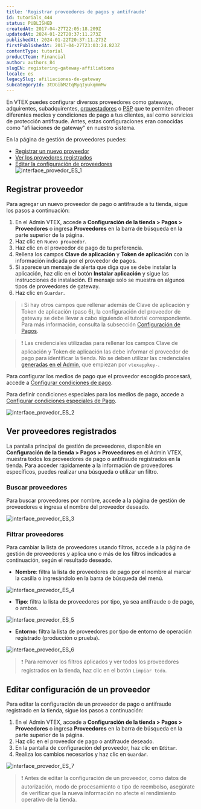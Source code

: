```yaml
---
title: 'Registrar proveedores de pagos y antifraude'
id: tutorials_444
status: PUBLISHED
createdAt: 2017-04-27T22:05:18.209Z
updatedAt: 2024-01-22T20:37:11.273Z
publishedAt: 2024-01-22T20:37:11.273Z
firstPublishedAt: 2017-04-27T23:03:24.823Z
contentType: tutorial
productTeam: Financial
author: authors_84
slugEN: registering-gateway-affiliations
locale: es
legacySlug: afiliaciones-de-gateway
subcategoryId: 3tDGibM2tqMyqIyukqmmMw
---
```


En VTEX puedes configurar diversos proveedores como gateways, adquirentes, subadquirentes, [orquestadores](https://www.y.uno/en) o [PSP](https://en.wikipedia.org/wiki/Payment_service_provider) que te permiten ofrecer diferentes medios y condiciones de pago a tus clientes, así como servicios de protección antifraude. Antes, estas configuraciones eran conocidas como "afiliaciones de gateway" en nuestro sistema.

En la página de gestión de proveedores puedes:

- [Registrar un nuevo proveedor](#registrar-proveedor)
- [Ver los provedores registrados](#ver-proveedores-registrados)
- [Editar la configuración de proveedores](#editar-configuracion-de-un-proveedor)  
![interface_provedor_ES_1](//images.ctfassets.net/alneenqid6w5/6721j5gbs4JkxAFJ9QPQve/776404f95b88a2baef59270471016a6d/interface_provedor_ES_1.JPG)

## Registrar proveedor

Para agregar un nuevo proveedor de pago o antifraude a tu tienda, sigue los pasos a continuación:

1. En el Admin VTEX, accede a __Configuración de la tienda > Pagos > Proveedores__ o ingresa __Proveedores__ en la barra de búsqueda en la parte superior de la página.
2. Haz clic en `Nuevo proveedor`.
3. Haz clic en el proveedor de pago de tu preferencia.
4. Rellena los campos __Clave de aplicación__ y __Token de aplicación__ con la información indicada por el proveedor de pagos.
5. Si aparece un mensaje de alerta que diga que se debe instalar la aplicación, haz clic en el botón __Instalar aplicación__ y sigue las instrucciones de instalación. El mensaje solo se muestra en algunos tipos de proveedores de gateway.
6. Haz clic en `Guardar`.

>ℹ️ Si hay otros campos que rellenar además de Clave de aplicación y Token de aplicación (paso 6), la configuración del proveedor de gateway se debe llevar a cabo siguiendo el tutorial correspondiente. Para más información, consulta la subsección [Configuración de Pagos](https://help.vtex.com/es/subcategory/configuracion-de-pagos--3tDGibM2tqMyqIyukqmmMw).

>❗ Las credenciales utilizadas para rellenar los campos Clave de aplicación y Token de aplicación las debe informar el proveedor de pago para identificar la tienda. No se deben utilizar las credenciales [generadas en el Admin](https://help.vtex.com/es/tutorial/claves-de-aplicacion--2iffYzlvvz4BDMr6WGUtet), que empiezan por `vtexappkey-`.

Para configurar los medios de pago que el proveedor escogido procesará, accede a [Configurar condiciones de pago](https://help.vtex.com/es/tutorial/condiciones-de-pago--tutorials_455). 

Para definir condiciones especiales para los medios de pago, accede a [Configurar condiciones especiales de Pago](https://help.vtex.com/es/tutorial/condiciones-especiales--tutorials_456).

![interface_provedor_ES_2](//images.ctfassets.net/alneenqid6w5/2uzCrSICV4zlbieq13Vky0/eb61a668aee146f72207b08ff3f93b3a/artigo_interface_provedor_ES_2.JPG)

## Ver proveedores registrados

La pantalla principal de gestión de proveedores, disponible en __Configuración de la tienda > Pagos > Proveedores__ en el Admin VTEX, muestra todos los proveedores de pago o antifraude registrados en la tienda. Para acceder rápidamente a la información de proveedores específicos, puedes realizar una búsqueda o utilizar un filtro.

### Buscar proveedores

Para buscar proveedores por nombre, accede a la página de gestión de proveedores e ingresa el nombre del proveedor deseado.

![interface_provedor_ES_3](//images.ctfassets.net/alneenqid6w5/1AVxMc8gzpBLTaoOM3DqJt/f8ab3035ab037e74c6b08e5f4054f686/interface_provedor_ES_3.JPG)

### Filtrar proveedores

Para cambiar la lista de proveedores usando filtros, accede a la página de gestión de proveedores y aplica uno o más de los filtros indicados a continuación, según el resultado deseado.

- __Nombre__: filtra la lista de proveedores de pago por el nombre al marcar la casilla o ingresándolo en la barra de búsqueda del menú.

![interface_provedor_ES_4](//images.ctfassets.net/alneenqid6w5/3HWuAtg2Ei867PMhqqXTpZ/966cf9c4d726bb4e3fe3f140b4205472/interface_provedor_ES_4.JPG)

- __Tipo__: filtra la lista de proveedores por tipo, ya sea antifraude o de pago, o ambos.

![interface_provedor_ES_5](//images.ctfassets.net/alneenqid6w5/34wou6AALCHGCAMSufWpxZ/76411e11c78028aac232b9b8d8a79534/interface_provedor_ES_5.JPG)

- __Entorno__: filtra la lista de proveedores por tipo de entorno de operación registrado (producción o prueba).

![interface_provedor_ES_6](//images.ctfassets.net/alneenqid6w5/36BloW94uLYLN7qGFO1HeP/5aae0659cf9128a58fe3ce02d03a6023/interface_provedor_ES_6.JPG)

>❗ Para remover los filtros aplicados y ver todos los proveedores registrados en la tienda, haz clic en el botón `Limpiar todo`.

## Editar configuración de un proveedor

Para editar la configuración de un proveedor de pago o antifraude registrado en la tienda, sigue los pasos a continuación:

1. En el Admin VTEX, accede a __Configuración de la tienda > Pagos > Proveedores__ o ingresa __Proveedores__ en la barra de búsqueda en la parte superior de la página.
2. Haz clic en el proveedor de pago o antifraude deseado.
3. En la pantalla de configuración del proveedor, haz clic en `Editar`.
4. Realiza los cambios necesarios y haz clic en `Guardar`.

![interface_provedor_ES_7](//images.ctfassets.net/alneenqid6w5/49bqIpjzfjB6VGrjwMiYEK/4931462bfe35657876f4a5e6c63d5386/artigo_interface_provedor_ES_7.JPG)

>❗ Antes de editar la configuración de un proveedor, como datos de autorización, modo de procesamiento o tipo de reembolso, asegúrate de verificar que la nueva información no afecte el rendimiento operativo de la tienda.
